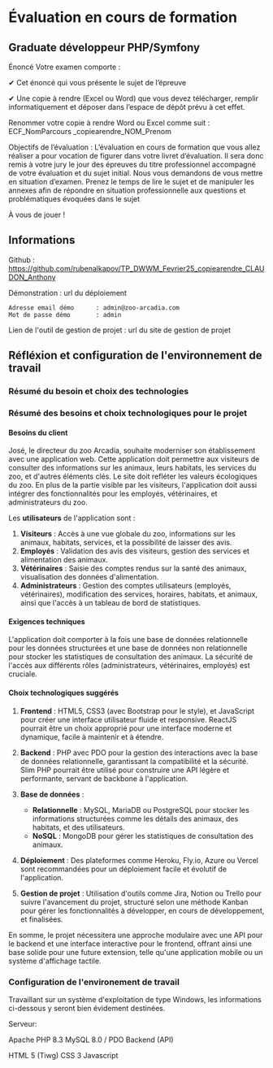 # Évaluation en cours de formation

## Graduate développeur PHP/Symfony


Énoncé
Votre examen comporte :

✔ Cet énoncé qui vous présente le sujet de l’épreuve

✔ Une copie à rendre (Excel ou Word) que vous devez télécharger, remplir informatiquement et déposer dans l’espace de dépôt prévu à cet effet.

Renommer votre copie à rendre Word ou Excel comme suit : ECF_NomParcours _copiearendre_NOM_Prenom

Objectifs de l’évaluation : L’évaluation en cours de formation que vous allez réaliser a pour vocation de figurer dans votre livret d’évaluation. Il sera donc remis à votre jury le jour des épreuves du titre professionnel accompagné de votre évaluation et du sujet initial. Nous vous demandons de vous mettre en situation d’examen. Prenez le temps de lire le sujet et de manipuler les annexes afin de répondre en situation professionnelle aux questions et problématiques évoquées dans le sujet

À vous de jouer !

## Informations

Github : https://github.com/rubenalkapov/TP_DWWM_Fevrier25_copiearendre_CLAUDON_Anthony

Démonstration : url du déploiement

```
Adresse email démo      : admin@zoo-arcadia.com
Mot de passe démo       : admin
```

Lien de l'outil de gestion de projet : url du site de gestion de projet


## Réfléxion et configuration de l'environnement de travail

### Résumé du besoin et choix des technologies

### Résumé des besoins et choix technologiques pour le projet

#### Besoins du client
José, le directeur du zoo Arcadia, souhaite moderniser son établissement avec une application web. Cette application doit permettre aux visiteurs de consulter des informations sur les animaux, leurs habitats, les services du zoo, et d'autres éléments clés. Le site doit refléter les valeurs écologiques du zoo. En plus de la partie visible par les visiteurs, l'application doit aussi intégrer des fonctionnalités pour les employés, vétérinaires, et administrateurs du zoo.

Les **utilisateurs** de l'application sont :
1. **Visiteurs** : Accès à une vue globale du zoo, informations sur les animaux, habitats, services, et la possibilité de laisser des avis.
2. **Employés** : Validation des avis des visiteurs, gestion des services et alimentation des animaux.
3. **Vétérinaires** : Saisie des comptes rendus sur la santé des animaux, visualisation des données d'alimentation.
4. **Administrateurs** : Gestion des comptes utilisateurs (employés, vétérinaires), modification des services, horaires, habitats, et animaux, ainsi que l'accès à un tableau de bord de statistiques.

#### Exigences techniques
L'application doit comporter à la fois une base de données relationnelle pour les données structurées et une base de données non relationnelle pour stocker les statistiques de consultation des animaux. La sécurité de l'accès aux différents rôles (administrateurs, vétérinaires, employés) est cruciale.

#### Choix technologiques suggérés
1. **Frontend** : HTML5, CSS3 (avec Bootstrap pour le style), et JavaScript pour créer une interface utilisateur fluide et responsive. ReactJS pourrait être un choix approprié pour une interface moderne et dynamique, facile à maintenir et à étendre.

2. **Backend** : PHP avec PDO pour la gestion des interactions avec la base de données relationnelle, garantissant la compatibilité et la sécurité. Slim PHP pourrait être utilisé pour construire une API légère et performante, servant de backbone à l'application.

3. **Base de données** :
   - **Relationnelle** : MySQL, MariaDB ou PostgreSQL pour stocker les informations structurées comme les détails des animaux, des habitats, et des utilisateurs.
   - **NoSQL** : MongoDB pour gérer les statistiques de consultation des animaux.

4. **Déploiement** : Des plateformes comme Heroku, Fly.io, Azure ou Vercel sont recommandées pour un déploiement facile et évolutif de l'application.

5. **Gestion de projet** : Utilisation d'outils comme Jira, Notion ou Trello pour suivre l'avancement du projet, structuré selon une méthode Kanban pour gérer les fonctionnalités à développer, en cours de développement, et finalisées.

En somme, le projet nécessitera une approche modulaire avec une API pour le backend et une interface interactive pour le frontend, offrant ainsi une base solide pour une future extension, telle qu'une application mobile ou un système d'affichage tactile.

### Configuration de l'environement de travail
Travaillant sur un système d'exploitation de type Windows, les informations ci-dessous y seront bien évidement destinées.

Serveur:

Apache
PHP 8.3
MySQL 8.0 / PDO
Backend (API)

HTML 5 (Tiwg)
CSS 3
Javascript
